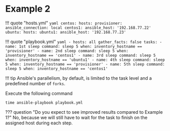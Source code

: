 # Example 2

!!! quote "hosts.yml"
    ```yaml
    centos:
      hosts:
        provisioner:
          ansible_connection: local
        centos1:
          ansible_host: '192.168.77.22'
    ubuntu:
      hosts:
        ubuntu1:
          ansible_host: '192.168.77.23'
    ```

!!! quote "playbook.yml"
    ```yaml
    - hosts: all
      gather_facts: false
      tasks:
        - name: 1st sleep
          command: sleep 5
          when: inventory_hostname == 'provisioner'
        - name: 2nd sleep
          command: sleep 5
          when: inventory_hostname == 'centos1'
        - name: 3rd sleep
          command: sleep 5
          when: inventory_hostname == 'ubuntu1'
        - name: 4th sleep
          command: sleep 5
          when: inventory_hostname == 'provisioner'
        - name: 5th sleep
          command: sleep 5
          when: inventory_hostname == 'centos1'
    ```


!!! tip
    Ansible's parallelism, by default, is limited to the task level and a predefined number of `forks`.

Execute the following command
```
time ansible-playbook playbook.yml
```

??? question "Do you expect to see improved results compared to Example 1?"
    No, because we will still have to wait for the task to finish on the assigned host during each step.
